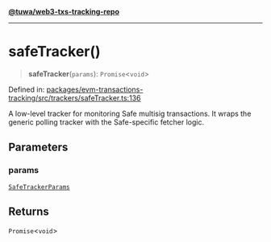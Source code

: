 [**@tuwa/web3-txs-tracking-repo**](../../../README.md)

***

# safeTracker()

> **safeTracker**(`params`): `Promise`\<`void`\>

Defined in: [packages/evm-transactions-tracking/src/trackers/safeTracker.ts:136](https://github.com/TuwaIO/web3-transactions-tracking/blob/ea59d6d2af883c1abd152bc759b34f842aad6dd3/packages/evm-transactions-tracking/src/trackers/safeTracker.ts#L136)

A low-level tracker for monitoring Safe multisig transactions.
It wraps the generic polling tracker with the Safe-specific fetcher logic.

## Parameters

### params

[`SafeTrackerParams`](../type-aliases/SafeTrackerParams.md)

## Returns

`Promise`\<`void`\>
